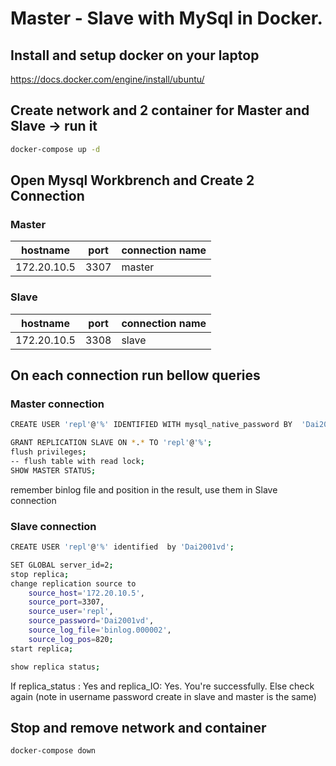 # Master - Slave with MySql in Docker.
## Install and setup docker on your laptop

https://docs.docker.com/engine/install/ubuntu/

## Create network and 2 container for Master and Slave -> run it
```sh
docker-compose up -d
```

## Open Mysql Workbrench and Create 2 Connection

### Master

| hostname | port | connection name |
| ------ | ------ | ------ |
| 172.20.10.5 | 3307 | master |


### Slave

| hostname | port | connection name |
| ------ | ------ | ------ |
| 172.20.10.5 | 3308 | slave |


## On each connection run bellow queries

### Master connection
```sh
CREATE USER 'repl'@'%' IDENTIFIED WITH mysql_native_password BY  'Dai2001vd';

GRANT REPLICATION SLAVE ON *.* TO 'repl'@'%';
flush privileges;
-- flush table with read lock;
SHOW MASTER STATUS;
```
remember binlog file and position in the result, use them in Slave connection



### Slave connection
```sh
CREATE USER 'repl'@'%' identified  by 'Dai2001vd';

SET GLOBAL server_id=2;
stop replica;
change replication source to
	source_host='172.20.10.5',
    source_port=3307,
    source_user='repl',
    source_password='Dai2001vd',
    source_log_file='binlog.000002',
    source_log_pos=820;
start replica;

show replica status;
```
If replica_status : Yes    and replica_IO: Yes. You're successfully.
Else check again (note in username password create in slave and master is the same)

## Stop and remove network and container
```sh
docker-compose down
```
